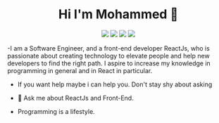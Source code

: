 <h1 align="center">Hi I'm Mohammed 👋</h1>
<p align="center">
    <a href="https://www.linkedin.com/in/mohammedmsalah"><img src="https://img.shields.io/badge/linkedin-%230177B5?style=flat&logo=linkedin&logoColor=white"/></a>
    <a href="https://www.facebook.com/mohamadmsalah7"><img src="https://img.shields.io/badge/facebook-%3B5998?style=flat&logo=facebook&logoColor=white"/></a>
    <a href="https://www.instagram.com/mohamad.m.salah"><img src="https://img.shields.io/badge/instagram-%FD1D1D?style=flat&logo=instagram&logoColor=white"/></a>
    <a href="https://twitter.com/mohamadmsalah"><img src="https://img.shields.io/badge/twitter-%231FA1F1?style=flat&logo=twitter&logoColor=white"/></a>

  </p>
  
 

 -I am a Software Engineer, and a front-end developer ReactJs,
  who is passionate about creating technology to elevate people and help new developers to find the right path.
  I aspire to increase my knowledge in programming in general and in React in particular.

- If you want help maybe i can help you. Don't stay shy about asking 
- 💬 Ask me about ReactJs and Front-End.

- Programming is a lifestyle. 

